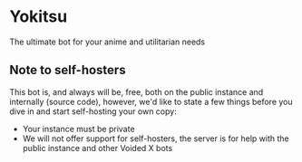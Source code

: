 # Yokitsu

The ultimate bot for your anime and utilitarian needs

## Note to self-hosters

This bot is, and always will be, free, both on the public instance and internally (source code), however, we'd like to state a few things before you dive in and start self-hosting your own copy:

- Your instance must be private
- We will not offer support for self-hosters, the server is for help with the public instance and other Voided X bots